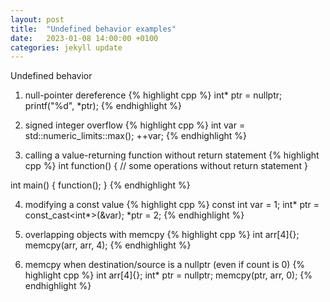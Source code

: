 ```yaml
---
layout: post
title:  "Undefined behavior examples"
date:   2023-01-08 14:00:00 +0100
categories: jekyll update
---
```

Undefined behavior

1. null-pointer dereference
{% highlight cpp %}
int* ptr = nullptr;
printf("%d", *ptr);
{% endhighlight %}

2. signed integer overflow
{% highlight cpp %}
int var = std::numeric_limits<int>::max();
++var;
{% endhighlight %}

3. calling a value-returning function without return statement
{% highlight cpp %}
int function()
{
    // some operations without return statement
}

int main()
{
    function();
}
{% endhighlight %}

4. modifying a const value
{% highlight cpp %}
const int var = 1;
int* ptr = const_cast<int*>(&var);
*ptr = 2;
{% endhighlight %}

5. overlapping objects with memcpy
{% highlight cpp %}
int arr[4]{};
memcpy(arr, arr, 4);
{% endhighlight %}

6. memcpy when destination/source is a nullptr (even if count is 0)
{% highlight cpp %}
int arr[4]{};
int* ptr = nullptr;
memcpy(ptr, arr, 0);
{% endhighlight %}
